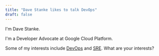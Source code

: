```yaml
---
title: "Dave Stanke likes to talk DevOps"
draft: false
---
```


I'm Dave Stanke. 

I'm a Developer Advocate at Google Cloud Platform.

Some of my interests include [DevOps](https://cloud.google.com/devops/) and [SRE](https://google.com/sre). What are your interests?
